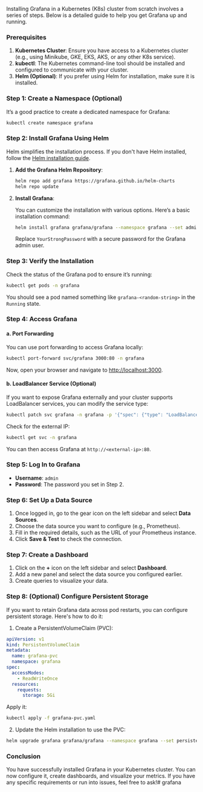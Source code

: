 Installing Grafana in a Kubernetes (K8s) cluster from scratch involves a series of steps. Below is a detailed guide to help you get Grafana up and running.

### Prerequisites

1. **Kubernetes Cluster**: Ensure you have access to a Kubernetes cluster (e.g., using Minikube, GKE, EKS, AKS, or any other K8s service).
2. **kubectl**: The Kubernetes command-line tool should be installed and configured to communicate with your cluster.
3. **Helm (Optional)**: If you prefer using Helm for installation, make sure it is installed.

### Step 1: Create a Namespace (Optional)

It’s a good practice to create a dedicated namespace for Grafana:

```bash
kubectl create namespace grafana
```

### Step 2: Install Grafana Using Helm

Helm simplifies the installation process. If you don't have Helm installed, 
follow the [Helm installation guide](https://helm.sh/docs/intro/install/).

1. **Add the Grafana Helm Repository**:

   ```bash
   helm repo add grafana https://grafana.github.io/helm-charts
   helm repo update
   ```

2. **Install Grafana**:

   You can customize the installation with various options. Here’s a basic installation command:

   ```bash
   helm install grafana grafana/grafana --namespace grafana --set admin.password='YourStrongPassword'
   ```

   Replace `YourStrongPassword` with a secure password for the Grafana admin user.

### Step 3: Verify the Installation

Check the status of the Grafana pod to ensure it’s running:

```bash
kubectl get pods -n grafana
```

You should see a pod named something like `grafana-<random-string>` in the `Running` state.

### Step 4: Access Grafana

#### a. Port Forwarding

You can use port forwarding to access Grafana locally:

```bash
kubectl port-forward svc/grafana 3000:80 -n grafana
```

Now, open your browser and navigate to [http://localhost:3000](http://localhost:3000).

#### b. LoadBalancer Service (Optional)

If you want to expose Grafana externally and your cluster supports LoadBalancer services, you can modify the service type:

```bash
kubectl patch svc grafana -n grafana -p '{"spec": {"type": "LoadBalancer"}}'
```

Check for the external IP:

```bash
kubectl get svc -n grafana
```

You can then access Grafana at `http://<external-ip>:80`.

### Step 5: Log In to Grafana

- **Username**: `admin`
- **Password**: The password you set in Step 2.

### Step 6: Set Up a Data Source

1. Once logged in, go to the gear icon on the left sidebar and select **Data Sources**.
2. Choose the data source you want to configure (e.g., Prometheus).
3. Fill in the required details, such as the URL of your Prometheus instance.
4. Click **Save & Test** to check the connection.

### Step 7: Create a Dashboard

1. Click on the **+** icon on the left sidebar and select **Dashboard**.
2. Add a new panel and select the data source you configured earlier.
3. Create queries to visualize your data.

### Step 8: (Optional) Configure Persistent Storage

If you want to retain Grafana data across pod restarts, you can configure persistent storage. Here's how to do it:

1. Create a PersistentVolumeClaim (PVC):

```yaml
apiVersion: v1
kind: PersistentVolumeClaim
metadata:
  name: grafana-pvc
  namespace: grafana
spec:
  accessModes:
    - ReadWriteOnce
  resources:
    requests:
      storage: 5Gi
```

Apply it:

```bash
kubectl apply -f grafana-pvc.yaml
```

2. Update the Helm installation to use the PVC:

```bash
helm upgrade grafana grafana/grafana --namespace grafana --set persistence.enabled=true --set persistence.existingClaim=grafana-pvc
```

### Conclusion

You have successfully installed Grafana in your Kubernetes cluster. You can now configure it, create dashboards, and visualize your metrics. If you have any specific requirements or run into issues, feel free to ask!# grafana
